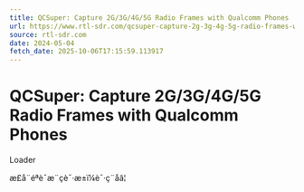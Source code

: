 ```yaml
---
title: QCSuper: Capture 2G/3G/4G/5G Radio Frames with Qualcomm Phones
url: https://www.rtl-sdr.com/qcsuper-capture-2g-3g-4g-5g-radio-frames-with-qualcomm-phones/
source: rtl-sdr.com
date: 2024-05-04
fetch_date: 2025-10-06T17:15:59.113917
---
```


# QCSuper: Capture 2G/3G/4G/5G Radio Frames with Qualcomm Phones

Loader

æ­£å¨éªè¯æ¨çè¯·æ±ï¼è¯·ç¨åâ¦